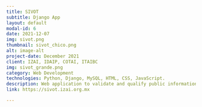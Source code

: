 ```yaml
---
title: SIVOT
subtitle: Django App
layout: default
modal-id: 6
date: 2021-12-07
img: sivot.png
thumbnail: sivot_chico.png
alt: image-alt
project-date: December 2021
client: IZAI, IDAIP, COTAI, ITAIBC
img: sivot_grande.png
category: Web Development
technologies: Python, Django, MySQL, HTML, CSS, JavaScript.
description: Web application to validate and qualify public information form governmentalorganizations and institutes.
link: https://sivot.izai.org.mx

---
```

